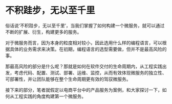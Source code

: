 # 不积跬步，无以至千里

俗话说‘不积跬步，无以至千里’，当我们掌握了如何构建一个微服务，就可以通过不断的扩展、衍生，构建更多的服务。

对于微服务而言，因为本身的粒度相对较小，因此选用什么样的编程语言，可以根据具体的业务需求来决策。在初期，编程语言的选型需要做，但并不是最高风险的事。

那最高风险的部分是什么呢？那就是如何在软件交付的生命周期内，从工程实践出发，考虑代码、配置、测试、部署、运维、监控，从而有效体现微服务的独立性、可部署性，并让团队能够在整个生命周期更有效的驾驭微服务。

接下来的部分，笔者就假定以电商平台中的产品服务为案例，和大家探讨一下，如何从工程实践的角度构建第一个微服务。